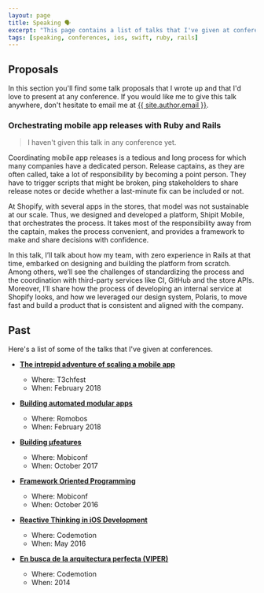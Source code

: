 ```yaml
---
layout: page
title: Speaking 🗣
excerpt: "This page contains a list of talks that I've given at conferences and some talk proposals that I wrote up to give at any conference that might be interested."
tags: [speaking, conferences, ios, swift, ruby, rails]
---
```


## Proposals

In this section you'll find some talk proposals that I wrote up and that I'd love to present at any conference. If you would like me to give this talk anywhere, don't hesitate to email me at <a href="mailto:{{ site.author.email }}" target="_blank">{{ site.author.email }}</a>.

### Orchestrating mobile app releases with Ruby and Rails

> I haven't given this talk in any conference yet.

Coordinating mobile app releases is a tedious and long process for which many companies have a dedicated person. Release captains, as they are often called, take a lot of responsibility by becoming a point person. They have to trigger scripts that might be broken, ping stakeholders to share release notes or decide whether a last-minute fix can be included or not.

At Shopify, with several apps in the stores, that model was not sustainable at our scale. Thus, we designed and developed a platform, Shipit Mobile, that orchestrates the process. It takes most of the responsibility away from the captain, makes the process convenient, and provides a framework to make and share decisions with confidence. 

In this talk, I’ll talk about how my team, with zero experience in Rails at that time, embarked on designing and building the platform from scratch. Among others, we’ll see the challenges of standardizing the process and the coordination with third-party services like CI, GitHub and the store APIs. Moreover, I’ll share how the process of developing an internal service at Shopify looks, and how we leveraged our design system, Polaris, to move fast and build a product that is consistent and aligned with the company.

## Past

Here's a list of some of the talks that I've given at conferences.

- [**The intrepid adventure of scaling a mobile app**](https://t3chfest.uc3m.es/2018/)
  - Where: T3chfest
  - When: February 2018

- [**Building automated modular apps**](http://romobos.com/5th-edition)
  - Where: Romobos
  - When: February 2018
 
- [**Building µfeatures**](https://mobiconf.com/)
  - Where: Mobiconf
  - When: October 2017

- [**Framework Oriented Programming**](https://speakerdeck.com/pepibumur/framework-oriented-programming-mobiconf-2016)
  - Where: Mobiconf
  - When: October 2016

- [**Reactive Thinking in iOS Development**](https://speakerdeck.com/pepibumur/reactive-thinking-in-ios-development-reactive-amsterdam-meetup)
  - Where: Codemotion
  - When: May 2016

- [**En busca de la arquitectura perfecta (VIPER)**](http://2014.codemotion.es/en/agenda.html?recommended=#day2/en-busca-de-la-arquitectura-perfecta-viper-ios)
  - Where: Codemotion
  - When: 2014